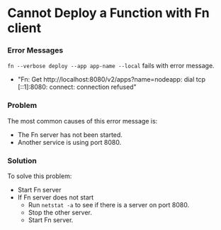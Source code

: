 # Cannot Deploy a Function with Fn client

### Error Messages
`fn --verbose deploy --app app-name --local` fails with error message.

* "Fn: Get http://localhost:8080/v2/apps?name=nodeapp: dial tcp [::1]:8080: connect: connection refused"

### Problem
The most common causes of this error message is:

* The Fn server has not been started.
* Another service is using port 8080.

### Solution
To solve this problem:

* Start Fn server
* If Fn server does not start
    * Run `netstat -a` to see if there is a server on port 8080.
    * Stop the other server.
    * Start Fn server.
